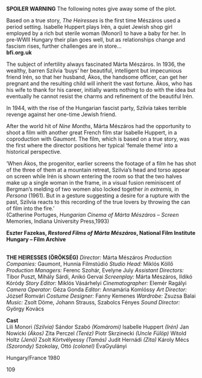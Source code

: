 **SPOILER WARNING** The following notes give away some of the plot.

Based on a true story, _The Heiresses_ is the first time Mészáros used a period setting. Isabelle Huppert plays Irén, a quiet Jewish shop girl employed by a rich but sterile woman (Monori) to have a baby for her. In pre-WWII Hungary their plan goes well, but as relationships change and fascism rises, further challenges are in store...<br>
**bfi.org.uk**

The subject of infertility always fascinated Márta Mészáros. In 1936, the wealthy, barren Szilvia ‘buys’ her beautiful, intelligent but impecunious friend Irén, so that her husband, Ákos, the handsome officer, can get her pregnant and the resulting child will inherit the vast fortune. Ákos, who has his wife to thank for his career, initially wants nothing to do with the idea but eventually he cannot resist the charms and refinement of the beautiful Irén.

In 1944, with the rise of the Hungarian fascist party, Szilvia takes terrible revenge against her one-time Jewish friend.

After the world hit of _Nine Months_, Márta Mészáros had the opportunity to shoot a film with another great French film star Isabelle Huppert, in a coproduction with Gaumont. The film, which is based on a true story, was the first where the director positions her typical ‘female theme’ into a historical perspective.

‘When Ákos, the progenitor, earlier screens the footage of a film he has shot of the three of them at a mountain retreat, Szilvia’s head and torso appear on screen while Irén  is shown entering the room so that the two halves make up a single woman in the frame, in a visual fusion reminiscent of Bergman’s melding of two women also locked together _in extremis,_ in _Persona_ (1961). But in a gesture suggesting a desire for a rupture with the past, Szilvia reacts to this recording of the true lovers by throwing the can of film into the fire.’  
(Catherine Portuges, _Hungarian Cinema of Márta Mészáros – Screen_ Memories, Indiana University Press,1993)<br>

**Eszter Fazekas, _Restored Films of Márta Mészáros_, National Film Institute Hungary – Film Archive**<br>
<br>


**THE HEIRESSES (ÖRÖKSÉG)**
_Director:_ Márta Mészáros
_Production Companies:_ Gaumont, Hunnia Filmstúdió
_Studio Head:_ Miklós  Köllő
_Production Managers:_ Ferenc  Szohár, Evelyne July
_Assistant Directors:_ Tibor Puszt, Mihály Sárdi,
Anikó Gervai
_Screenplay:_ Márta Mészáros, Ildikó Kóródy
_Story Editor:_ Miklós Vásárhelyi
_Cinematographer:_ Elemér Ragályi
_Camera Operator:_ Géza Gonda
_Editor:_ Annamária Komlóssy
_Art Director:_ József Romvári
_Costume Designer:_ Fanny Kemenes
_Wardrobe:_ Zsuzsa Balai
_Music:_ Zsolt Döme, Johann  Strauss, Szabolcs Fényes
_Sound Director:_ György  Kovács<br>

**Cast**<br>
Lili Monori _(Szilvia)_
Sándor Szabó _(Komáromi)_
Isabelle Huppert _(Irén)_
Jan Nowicki _(Ákos)_
Zita Perczel _(Teréz)_
Piotr Skrzinecki _(Uncle Fülöp)_
Witold Holtz _(Jenö)_
Zsolt Körtvélyessy _(Tamás)_
Judit Hernádi _(Zita)_
Károly Mécs _(Szorondy)_
Szokolay, Ottó _(colonel)_
ÉvaGyulányi

Hungary/France 1980

109
<!--stackedit_data:
eyJoaXN0b3J5IjpbLTE0MjM2ODM4OF19
-->